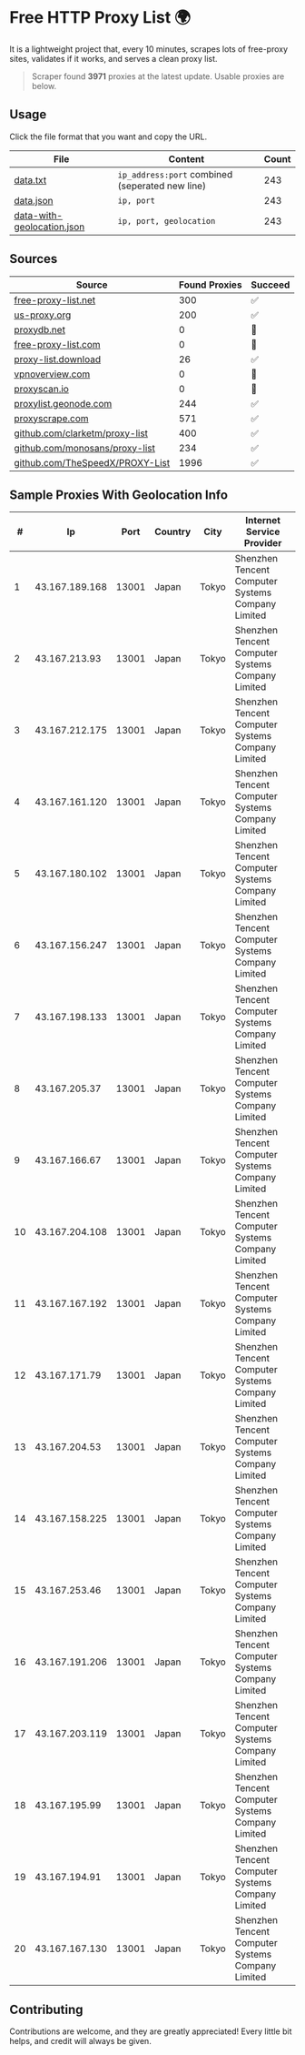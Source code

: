 
# Free HTTP Proxy List 🌍

It is a lightweight project that, every 10 minutes, scrapes lots of free-proxy sites, validates if it works, and serves a clean proxy list.


> Scraper found **3971** proxies at the latest update. Usable proxies are below.

## Usage

Click the file format that you want and copy the URL.


|File|Content|Count|
|----|-------|-----|
|[data.txt](https://raw.githubusercontent.com/themiralay/Proxy-List-World/master/data.txt)|`ip_address:port` combined (seperated new line)|243|
|[data.json](https://raw.githubusercontent.com/themiralay/Proxy-List-World/master/data.json)|`ip, port`|243|
|[data-with-geolocation.json](https://raw.githubusercontent.com/themiralay/Proxy-List-World/master/data-with-geolocation.json)|`ip, port, geolocation`|243|

## Sources

|Source|Found Proxies|Succeed|
|------|-------------|-------|
|[free-proxy-list.net](https://free-proxy-list.net)|300|✅|
|[us-proxy.org](https://www.us-proxy.org)|200|✅|
|[proxydb.net](http://proxydb.net)|0|🚫|
|[free-proxy-list.com](https://free-proxy-list.com/?page=&port=&type%5B%5D=http&type%5B%5D=https&up_time=0&search=Search)|0|🚫|
|[proxy-list.download](https://www.proxy-list.download/HTTP)|26|✅|
|[vpnoverview.com](https://vpnoverview.com/privacy/anonymous-browsing/free-proxy-servers)|0|🚫|
|[proxyscan.io](https://www.proxyscan.io)|0|🚫|
|[proxylist.geonode.com](https://proxylist.geonode.com/api/proxy-list?limit=300&page=1&sort_by=lastChecked&sort_type=desc&protocols=http,https)|244|✅|
|[proxyscrape.com](https://api.proxyscrape.com/v2/?request=displayproxies&protocol=http&timeout=10000&country=all&ssl=all&anonymity=all)|571|✅|
|[github.com/clarketm/proxy-list](https://raw.githubusercontent.com/clarketm/proxy-list/master/proxy-list-raw.txt)|400|✅|
|[github.com/monosans/proxy-list](https://raw.githubusercontent.com/monosans/proxy-list/main/proxies/http.txt)|234|✅|
|[github.com/TheSpeedX/PROXY-List](https://raw.githubusercontent.com/TheSpeedX/PROXY-List/master/http.txt)|1996|✅|


## Sample Proxies With Geolocation Info

|#|Ip|Port|Country|City|Internet Service Provider|
|-|--|----|-------|----|-------------------------|
|1|43.167.189.168|13001|Japan|Tokyo|Shenzhen Tencent Computer Systems Company Limited|
|2|43.167.213.93|13001|Japan|Tokyo|Shenzhen Tencent Computer Systems Company Limited|
|3|43.167.212.175|13001|Japan|Tokyo|Shenzhen Tencent Computer Systems Company Limited|
|4|43.167.161.120|13001|Japan|Tokyo|Shenzhen Tencent Computer Systems Company Limited|
|5|43.167.180.102|13001|Japan|Tokyo|Shenzhen Tencent Computer Systems Company Limited|
|6|43.167.156.247|13001|Japan|Tokyo|Shenzhen Tencent Computer Systems Company Limited|
|7|43.167.198.133|13001|Japan|Tokyo|Shenzhen Tencent Computer Systems Company Limited|
|8|43.167.205.37|13001|Japan|Tokyo|Shenzhen Tencent Computer Systems Company Limited|
|9|43.167.166.67|13001|Japan|Tokyo|Shenzhen Tencent Computer Systems Company Limited|
|10|43.167.204.108|13001|Japan|Tokyo|Shenzhen Tencent Computer Systems Company Limited|
|11|43.167.167.192|13001|Japan|Tokyo|Shenzhen Tencent Computer Systems Company Limited|
|12|43.167.171.79|13001|Japan|Tokyo|Shenzhen Tencent Computer Systems Company Limited|
|13|43.167.204.53|13001|Japan|Tokyo|Shenzhen Tencent Computer Systems Company Limited|
|14|43.167.158.225|13001|Japan|Tokyo|Shenzhen Tencent Computer Systems Company Limited|
|15|43.167.253.46|13001|Japan|Tokyo|Shenzhen Tencent Computer Systems Company Limited|
|16|43.167.191.206|13001|Japan|Tokyo|Shenzhen Tencent Computer Systems Company Limited|
|17|43.167.203.119|13001|Japan|Tokyo|Shenzhen Tencent Computer Systems Company Limited|
|18|43.167.195.99|13001|Japan|Tokyo|Shenzhen Tencent Computer Systems Company Limited|
|19|43.167.194.91|13001|Japan|Tokyo|Shenzhen Tencent Computer Systems Company Limited|
|20|43.167.167.130|13001|Japan|Tokyo|Shenzhen Tencent Computer Systems Company Limited|



## Contributing

Contributions are welcome, and they are greatly appreciated! Every
little bit helps, and credit will always be given.

